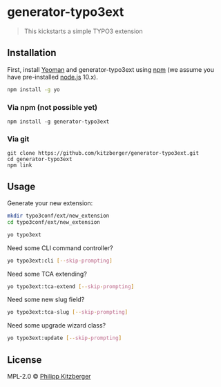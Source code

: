 # generator-typo3ext

> This kickstarts a simple TYPO3 extension

## Installation

First, install [Yeoman](http://yeoman.io) and generator-typo3ext using [npm](https://www.npmjs.com/) (we assume you have pre-installed [node.js](https://nodejs.org/) 10.x).

```bash
npm install -g yo
```

### Via npm (not possible yet)

```
npm install -g generator-typo3ext
```

### Via git

```
git clone https://github.com/kitzberger/generator-typo3ext.git
cd generator-typo3ext
npm link
```

## Usage

Generate your new extension:

```bash
mkdir typo3conf/ext/new_extension
cd typo3conf/ext/new_extension

yo typo3ext
```

Need some CLI command controller?

```bash
yo typo3ext:cli [--skip-prompting]
```

Need some TCA extending?

```bash
yo typo3ext:tca-extend [--skip-prompting]
```

Need some new slug field?

```bash
yo typo3ext:tca-slug [--skip-prompting]
```

Need some upgrade wizard class?

```bash
yo typo3ext:update [--skip-prompting]
```

## License

MPL-2.0 © [Philipp Kitzberger](https://github.com/kitzberger)
